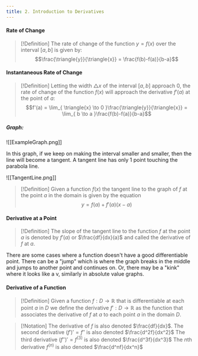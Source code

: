 ```yaml
---
title: 2. Introduction to Derivatives
---
```


#### Rate of Change
>[!Definition]
>The rate of change of the function $y=f(x)$ over the interval $[a, b]$ is given by:
>$$\frac{\triangle{y}}{\triangle{x}} = \frac{f(b)-f(a)}{b-a}$$
#### Instantaneous Rate of Change
>[!Definition]
>Letting the width $\triangle{x}$ of the interval $[a, b]$ approach 0, the rate of change of the function $f(x)$ will approach the derivative $f'(a)$ at the point of $a$:
>$$f'(a) = \lim_{ \triangle{x} \to 0 }\frac{\triangle{y}}{\triangle{x}} = \lim_{ b \to a }\frac{f(b)-f(a)}{b-a}$$

##### Graph:

![[ExampleGraph.png]]

In this graph, if we keep on making the interval smaller and smaller, then the line will become a tangent. A tangent line has only 1 point touching the parabola line.

![[TangentLine.png]]

>[!Definition]
>Given a function $f(x)$ the tangent line to the graph of $f$ at the point $a$ in the domain is given by the equation
>$$y=f(a)+f'(a)(x-a)$$

#### Derivative at a Point
>[!Definition]
>The slope of the tangent line to the function $f$ at the point $a$ is denoted by $f'(a)$ or $\frac{df}{dx}(a)$ and called the derivative of $f$ at $a$.

There are some cases where a function doesn't have a good differentiable point. There can be a "jump" which is where the graph breaks in the middle and jumps to another point and continues on. Or, there may be a "kink" where it looks like a v, similarly in absolute value graphs.
#### Derivative of a Function
>[!Definition]
>Given a function $f : D \to ℝ$ that is differentiable at each point $a$ in $D$ we define the derivative $f' : D\to ℝ$ as the function that associates the derivative of $f$ at $a$ to each point $a$ in the domain $D$.

>[!Notation]
>The derivative of $f$ is also denoted $\frac{df}{dx}$.
>The second derivative $(f')'=f''$ is also denoted $\frac{d^2f}{dx^2}$
>The third derivative $(f'')' = f^{(3)}$ is also denoted $\frac{d^3f}{dx^3}$
>The *n*th derivative $f^{(n)}$ is also denoted $\frac{d^nf}{dx^n}$



